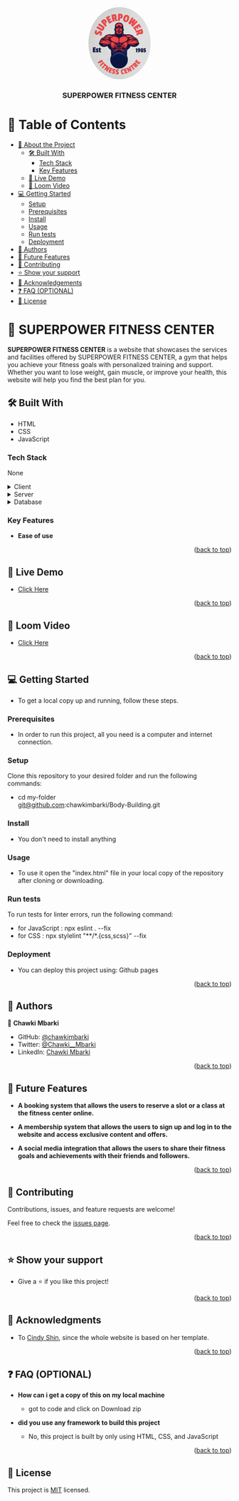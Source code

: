 <a id="readme-top"></a>
<div align="center">
  <img src="assets/images/logo 2.png" style="border-radius: 50%;" alt="logo" width="140"  height="auto" />
  <br/>

  <h3><b>SUPERPOWER FITNESS CENTER</b></h3>

</div>

<!-- TABLE OF CONTENTS -->

# 📗 Table of Contents

- [📖 About the Project](#about-project)
  - [🛠 Built With](#built-with)
    - [Tech Stack](#tech-stack)
    - [Key Features](#key-features)
  - [🚀 Live Demo](#live-demo)
  - [🎥 Loom Video](#Loom-Video)
- [💻 Getting Started](#getting-started)
  - [Setup](#setup)
  - [Prerequisites](#prerequisites)
  - [Install](#install)
  - [Usage](#usage)
  - [Run tests](#run-tests)
  - [Deployment](#triangular_flag_on_post-deployment)
- [👥 Authors](#authors)
- [🔭 Future Features](#future-features)
- [🤝 Contributing](#contributing)
- [⭐️ Show your support](#support)
- [🙏 Acknowledgements](#acknowledgements)
- [❓ FAQ (OPTIONAL)](#faq)
- [📝 License](#license)

<!-- PROJECT DESCRIPTION -->

# 📖 SUPERPOWER FITNESS CENTER <a id="about-project"></a>

**SUPERPOWER FITNESS CENTER** is a website that showcases the services and facilities offered by SUPERPOWER FITNESS CENTER, a gym that helps you achieve your fitness goals with personalized training and support. Whether you want to lose weight, gain muscle, or improve your health, this website will help you find the best plan for you.
## 🛠 Built With <a id="built-with"></a>
- HTML
- CSS
- JavaScript
### Tech Stack <a id="tech-stack"></a>

None

<details>
  <summary>Client</summary>
  <ul>
    
  </ul>
</details>

<details>
  <summary>Server</summary>
  <ul>

  </ul>
</details>

<details>
<summary>Database</summary>
  <ul>

  </ul>
</details>

<!-- Features -->

### Key Features <a id="key-features"></a>

- **Ease of use**


<p align="right">(<a href="#readme-top">back to top</a>)</p>

<!-- LIVE DEMO -->

## 🚀 Live Demo <a id="live-demo"></a>



- [Click Here](https://chawkimbarki.github.io/Body-Building/)

<p align="right">(<a href="#readme-top">back to top</a>)</p>

<!-- Loom Video -->

## 🎥 Loom Video <a id="Loom-Video"></a>



- [Click Here](https://www.loom.com/share/39d655b6c20e4ecdbb413e900894123c)

<p align="right">(<a href="#readme-top">back to top</a>)</p>

<!-- GETTING STARTED -->

## 💻 Getting Started <a id="getting-started"></a>

- To get a local copy up and running, follow these steps.

### Prerequisites

- In order to run this project, all you need is a computer and internet connection.

### Setup

Clone this repository to your desired folder and run the following commands:


- cd my-folder<br>
git@github.com:chawkimbarki/Body-Building.git<br>


### Install

- You don't need to install anything

### Usage

- To use it open the "index.html" file in your local copy of the repository after cloning or downloading.

### Run tests

To run tests for linter errors, run the following command:<br>
- for JavaScript : npx eslint . --fix<br>
- for CSS : npx stylelint "**/*.{css,scss}" --fix


### Deployment

- You can deploy this project using:
Github pages

<p align="right">(<a href="#readme-top">back to top</a>)</p>

<!-- AUTHORS -->

## 👥 Authors <a id="authors"></a>



👤 **Chawki Mbarki**

- GitHub: [@chawkimbarki](https://github.com/chawkimbarki)
- Twitter: [@Chawki__Mbarki](https://twitter.com/Chawki__Mbarki)
- LinkedIn: [Chawki Mbarki](https://www.linkedin.com/in/chawki-mbarki-a77546202/)

<p align="right">(<a href="#readme-top">back to top</a>)</p>

<!-- FUTURE FEATURES -->

## 🔭 Future Features <a id="future-features"></a>

- **A booking system that allows the users to reserve a slot or a class at the fitness center online.**<br>

- **A membership system that allows the users to sign up and log in to the website and access exclusive content and offers.**<br>

- **A social media integration that allows the users to share their fitness goals and achievements with their friends and followers.**

<p align="right">(<a href="#readme-top">back to top</a>)</p>

<!-- CONTRIBUTING -->

## 🤝 Contributing <a id="contributing"></a>

Contributions, issues, and feature requests are welcome!

Feel free to check the [issues page](https://github.com/chawkimbarki/Body-Building/issues).

<p align="right">(<a href="#readme-top">back to top</a>)</p>

<!-- SUPPORT -->

## ⭐️ Show your support <a id="support"></a>
- Give a ⭐️ if you like this project!

<p align="right">(<a href="#readme-top">back to top</a>)</p>

<!-- ACKNOWLEDGEMENTS -->

## 🙏 Acknowledgments <a id="acknowledgements"></a>

- To [Cindy Shin](https://www.behance.net/adagio07), since the whole website is based on her template.

<p align="right">(<a href="#readme-top">back to top</a>)</p>

<!-- FAQ (optional) -->

## ❓ FAQ (OPTIONAL) <a id="faq"></a>

- **How can i get a copy of this on my local machine**

  - got to code and click on Download zip

- **did you use any framework to build this project**

  - No, this project is built by only using HTML, CSS, and JavaScript

<p align="right">(<a href="#readme-top">back to top</a>)</p>

<!-- LICENSE -->

## 📝 License <a id="license"></a>

This project is [MIT](./LICENSE) licensed.
